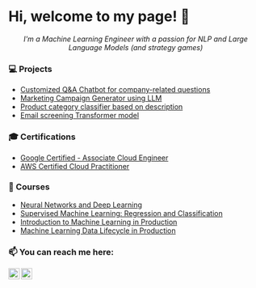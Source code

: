# Hi, welcome to my page! 👋

<p align="center">
  <i>I'm a Machine Learning Engineer with a passion for NLP and Large Language Models (and strategy games)</i>
</p>

### 💻 Projects
- [Customized Q&A Chatbot for company-related questions](https://github.com/victorvsanchez/hvar-streamlit-chatbot)
- [Marketing Campaign Generator using LLM](https://github.com/victorvsanchez/vibra-mkt-generator-beta)
- [Product category classifier based on description](https://github.com/victorvsanchez/ncm-product-type-classifier)
- [Email screening Transformer model](https://github.com/victorvsanchez/email-screening-model)

### 🎓 Certifications
- [Google Certified - Associate Cloud Engineer](https://google.accredible.com/ebf9aa1e-55b1-4467-9696-b0e703338905)
- [AWS Certified Cloud Practitioner](https://cp.certmetrics.com/amazon/en/public/verify/credential/2aaa7b71728349a590bb83113f2c841e)

### 🧠 Courses
- [Neural Networks and Deep Learning](https://coursera.org/share/db57bd88679a1176816c48b24756a4a6)
- [Supervised Machine Learning: Regression and Classification](https://coursera.org/share/ed3a7c2a692e1625ee1f585f85d5b50a)
- [Introduction to Machine Learning in Production](https://coursera.org/share/8aab31f9b35c057acc28ea9eba39bfb5)
- [Machine Learning Data Lifecycle in Production](https://coursera.org/share/1aa87a842eb394edc5b23c03d6bc7305)

### 📫 You can reach me here:

[<img align="left" alt="victorvsanchez | LinkedIn" width="22px" src="https://pngimg.com/uploads/linkedIn/linkedIn_PNG16.png" />][linkedin]
[<img align="left" alt="victorwsanchez | Instagram" width="22px" src="https://upload.wikimedia.org/wikipedia/commons/a/a5/Instagram_icon.png" />][instagram]

[instagram]: https://www.instagram.com/victorwsanchez/
[linkedin]: https://linkedin.com/in/victorvsanchez

<!--
**victorvsanchez/victorvsanchez** is a ✨ _special_ ✨ repository because its `README.md` (this file) appears on your GitHub profile.

Here are some ideas to get you started:

- 🔭 I’m currently working on ...
- 🌱 I’m currently learning ...
- 👯 I’m looking to collaborate on ...
- 🤔 I’m looking for help with ...
- 💬 Ask me about ...
- 📫 How to reach me: ...
- 😄 Pronouns: ...
- ⚡ Fun fact: ...
-->
